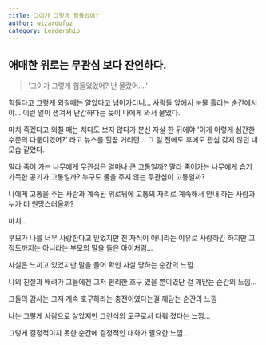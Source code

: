 ```yaml
---
title: 그이가 그렇게 힘들었어?
author: wizardofoz
category: Leadership
---
```


## 애매한 위로는 무관심 보다 잔인하다.

> '그이가 그렇게 힘들었었어? 난 몰랐어....'

힘들다고 그렇게 외칠때는 알았다고 넘어가더니... 사람들 앞에서 눈물 흘리는 순간에서야... 이런 일이 생겨서 난감하다는 듯이 나에게 와서 물었다.

마치 죽겠다고 외칠 때는 처다도 보지 않다가 분신 자살 한 뒤에야  '이게 이렇게 심간한 수준의 다툼이였어?' 라고 뉴스를 힐끔 거리던... 그 일 전에도 후에도 관심 갖지 않던 내 모습 같았다.


말라 죽어 가는 나무에게 무관심은 얼마나 큰 고통일까?
말라 죽어가는 나무에게 습기 가득한 공기가 고통일까? 누구도 물을 주지 않는 무관심이 고통일까?

나에게 고통을 주는 사람과 계속된 위로뒤에 고통의 자리로 계속해서 안내 하는 사람과 누가 더 원망스러울까?

마치...

부모가 나를 너무 사랑한다고 믿었지만
친 자식이 아니라는 이유로 사랑하긴 하지만 그 정도까지는 아니라는 부모의 말을 들은 아이처럼...

사실은 느끼고 있었지만 말을 들어 확인 사살 당하는 순간의 느낌...

나의 친절과 배려가 그들에겐 그저 편리한 호구 였을 뿐이였단 걸 깨닫는 순간의 느낌...

그들의 감사는 그저 계속 호구하라는 충전이였다는걸 깨닫는 순간의 느낌

나는 그렇게 사람으로 살았지만 그런식의 도구로서 다뤄 졌다는 느낌...


그렇게 결정적이지 못한 순간에 결정적인 대화가 필요한 느낌...